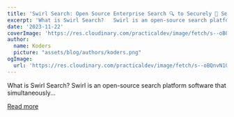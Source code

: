 ```yaml
---
title: 'Swirl Search: Open Source Enterprise Search 🔍 to Securely 🔐 Search your Data.'
excerpt: 'What is Swirl Search?   Swirl is an open-source search platform software that simultaneously...'
date: '2023-11-22'
coverImage: 'https://res.cloudinary.com/practicaldev/image/fetch/s--oBQnvN1O--/c_imagga_scale,f_auto,fl_progressive,h_420,q_auto,w_1000/https://dev-to-uploads.s3.amazonaws.com/uploads/articles/4kysyvvqna21dql6658s.jpg'
author:
  name: Koders
  picture: "assets/blog/authors/koders.png"
ogImage:
  url: 'https://res.cloudinary.com/practicaldev/image/fetch/s--oBQnvN1O--/c_imagga_scale,f_auto,fl_progressive,h_420,q_auto,w_1000/https://dev-to-uploads.s3.amazonaws.com/uploads/articles/4kysyvvqna21dql6658s.jpg'
---
```


What is Swirl Search?   Swirl is an open-source search platform software that simultaneously...

[Read more](https://dev.to/swirl/swirl-search-open-source-enterprise-search-to-securely-search-your-data-2pcp)
